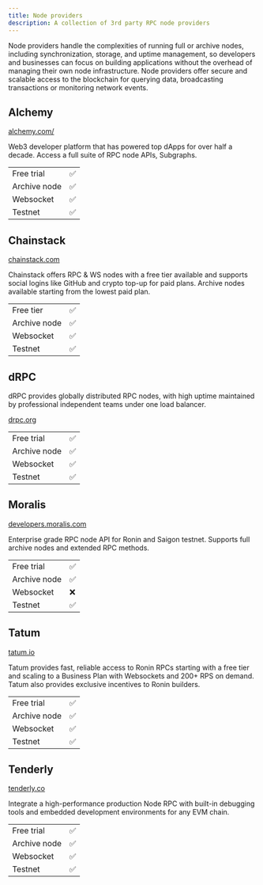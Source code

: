```yaml
---
title: Node providers
description: A collection of 3rd party RPC node providers
---
```


Node providers handle the complexities of running full or archive nodes, including synchronization, storage, and uptime management, so developers and businesses can focus on building applications without the overhead of managing their own node infrastructure. Node providers offer secure and scalable access to the blockchain for querying data, broadcasting transactions or monitoring network events.

## Alchemy

[alchemy.com/](https://www.alchemy.com/)

Web3 developer platform that has powered top dApps for over half a decade. Access a full suite of RPC node APIs, Subgraphs.

| | |
| ----- | ----- |
| Free trial | ✅ |
| Archive node | ✅ |
| Websocket | ✅ |
| Testnet | ✅ |

## Chainstack

[chainstack.com](https://chainstack.com/build-better-with-ronin/)

Chainstack offers RPC & WS nodes with a free tier available and supports social logins like GitHub and crypto top-up for paid plans. Archive nodes available starting from the lowest paid plan.

| | |
| ----- | ----- |
| Free tier | ✅ |
| Archive node | ✅ |
| Websocket | ✅ |
| Testnet | ✅ |


## dRPC

dRPC provides globally distributed RPC nodes, with high uptime maintained by professional independent teams under one load balancer.

[drpc.org](https://drpc.org/chainlist/ronin)

| | |
| ----- | ----- |
| Free trial | ✅ |
| Archive node | ✅ |
| Websocket | ✅ |
| Testnet | ✅ |

## Moralis

[developers.moralis.com](https://developers.moralis.com/chains/ronin/)

Enterprise grade RPC node API for Ronin and Saigon testnet. Supports full archive nodes and extended RPC methods.

| | |
| ----- | ----- |
| Free trial | ✅ |
| Archive node | ✅ |
| Websocket | ❌ |
| Testnet | ✅ |

## Tatum

[tatum.io](https://tatum.io/chain/ronin)

Tatum provides fast, reliable access to Ronin RPCs starting with a free tier and scaling to a Business Plan with Websockets and 200+ RPS on demand. Tatum also provides exclusive incentives to Ronin builders.

| | |
| ----- | ----- |
| Free trial | ✅ |
| Archive node | ✅ |
| Websocket | ✅ |
| Testnet | ✅ |

## Tenderly

[tenderly.co](https://tenderly.co/)

Integrate a high-performance production Node RPC with built-in debugging tools and embedded development environments for any EVM chain.

| | |
| ----- | ----- |
| Free trial | ✅ |
| Archive node | ✅ |
| Websocket | ✅ |
| Testnet | ✅ |
